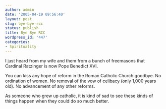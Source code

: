 ```yaml
---
author: admin
date: '2005-04-19 09:56:40'
layout: post
slug: bye-bye-rcc
status: publish
title: Bye Bye RCC
wordpress_id: '447'
categories:
- Spirituality
---
```

I just heard from my wife and them from a bunch of freemasons that Cardinal Ratzinger is now Pope Benedict XVI.

You can kiss any hope of reform in the Roman Catholic Church goodbye. No ordination of women. No removal of the vow of celibacy (only 1,000 years old). No advancement of any other reforms.

As someone who grew up catholic, it is kind of sad to see these kinds of things happen when they could do so much better.
